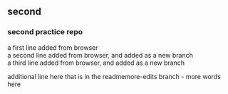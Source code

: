 ## second
### second practice repo  
a first line added from browser  
a second line added from browser, and added as a new branch  
a third line added from browser, and added as a new branch

additional line here that is in the readmemore-edits branch - more words here

